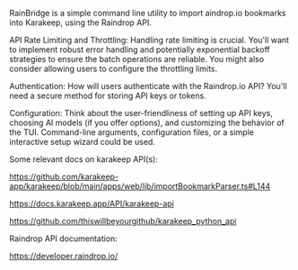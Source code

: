 RainBridge is a simple command line utility to import aindrop.io bookmarks into Karakeep, using the Raindrop API.

API Rate Limiting and Throttling: Handling rate limiting is crucial. You'll want to implement robust error handling and potentially exponential backoff strategies to ensure the batch operations are reliable. You might also consider allowing users to configure the throttling limits.

Authentication: How will users authenticate with the Raindrop.io API? You'll need a secure method for storing API keys or tokens.

Configuration: Think about the user-friendliness of setting up API keys, choosing AI models (if you offer options), and customizing the behavior of the TUI. Command-line arguments, configuration files, or a simple interactive setup wizard could be used.

Some relevant docs on karakeep API(s):

https://github.com/karakeep-app/karakeep/blob/main/apps/web/lib/importBookmarkParser.ts#L144

https://docs.karakeep.app/API/karakeep-api

https://github.com/thiswillbeyourgithub/karakeep_python_api

Raindrop API documentation:

https://developer.raindrop.io/
